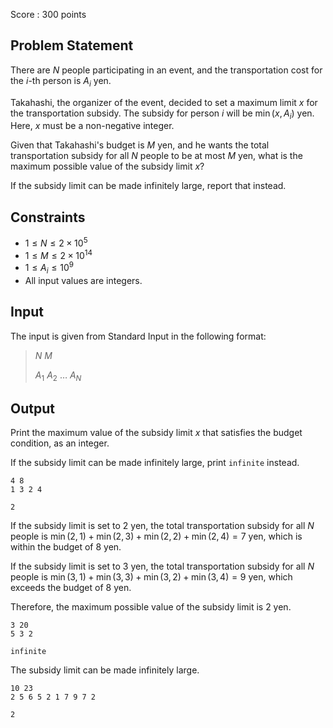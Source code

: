 Score : $300$ points

## Problem Statement

There are $N$ people participating in an event, and the transportation cost for the $i$-th person is $A_i$ yen.

Takahashi, the organizer of the event, decided to set a maximum limit $x$ for the transportation subsidy. The subsidy for person $i$ will be $\min(x, A_i)$ yen. Here, $x$ must be a non-negative integer.

Given that Takahashi's budget is $M$ yen, and he wants the total transportation subsidy for all $N$ people to be at most $M$ yen, what is the maximum possible value of the subsidy limit $x$?

If the subsidy limit can be made infinitely large, report that instead.

## Constraints

- $1 \leq N \leq 2 \times 10^5$
- $1 \leq M \leq 2 \times 10^{14}$
- $1 \leq A_i \leq 10^9$
- All input values are integers.

## Input

The input is given from Standard Input in the following format:

> $N$ $M$
> 
> $A_1$ $A_2$ $\ldots$ $A_{N}$

## Output

Print the maximum value of the subsidy limit $x$ that satisfies the budget condition, as an integer.

If the subsidy limit can be made infinitely large, print `infinite` instead.

```input1
4 8
1 3 2 4
```

```output1
2
```

If the subsidy limit is set to $2$ yen, the total transportation subsidy for all $N$ people is $\min(2,1) + \min(2,3) + \min(2,2) + \min(2,4) = 7$ yen, which is within the budget of $8$ yen.

If the subsidy limit is set to $3$ yen, the total transportation subsidy for all $N$ people is $\min(3,1) + \min(3,3) + \min(3,2) + \min(3,4) = 9$ yen, which exceeds the budget of $8$ yen.

Therefore, the maximum possible value of the subsidy limit is $2$ yen.

```input2
3 20
5 3 2
```

```output2
infinite
```

The subsidy limit can be made infinitely large.

```input3
10 23
2 5 6 5 2 1 7 9 7 2
```

```output3
2
```